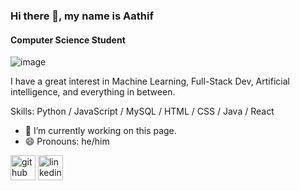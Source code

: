 ### Hi there 👋, my name is Aathif
#### Computer Science Student

![image](https://github.com/zaxnite/Aathif_Khan/assets/65447745/f216d022-4022-40e4-99ae-9ba78699bc6c)

I have a great interest in Machine Learning, Full-Stack Dev, Artificial intelligence, and everything in between.


Skills: Python / JavaScript / MySQL / HTML / CSS / Java / React

- 🔭 I’m currently working on this page. 
- 😄 Pronouns: he/him 


[<img src='https://cdn.jsdelivr.net/npm/simple-icons@3.0.1/icons/github.svg' alt='github' height='40'>](https://github.com/zaxnite)  [<img src='https://cdn.jsdelivr.net/npm/simple-icons@3.0.1/icons/linkedin.svg' alt='linkedin' height='40'>](https://www.linkedin.com/in/https://www.linkedin.com/in/aathif-khan-042214201//)  

